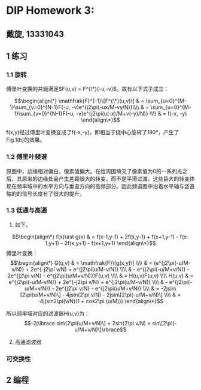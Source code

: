 # DIP Homework 3: 
## 戴旋, 13331043

## 1 练习

### 1.1 旋转

傅里叶变换的共轭满足$F(u,v) = F^{\*}(-u,-v)$。故有以下式子成立：

$$\begin{align\*}
  \mathfrak{F}^{-1}\[F^{\*}(u,v)\] & = \sum_{u=0}^{M-1}\sum_{v=0}^{N-1}F(-u, -v)e^{j2\pi(-ux/M-vy/N)}\\\\
  & = \sum_{u=0}^{M-1}\sum_{v=0}^{N-1}F(-u, -v)e^{j2\pi(u(-x)/M+v(-y)/N)} \\\\
  & = f(-x, -y)
\end{align\*}$$

f(x,y)经过傅里叶变换变成了f(-x,-y)，即相当于绕中心旋转了180°，产生了Fig.1(b)的效果。

### 1.2 傅里叶频谱

原图中，边缘相对偏白，像素值偏大。在给周围填充了像素值为0的一系列点之后，其原来的边缘处会产生差距很大的转变，而不是平滑过渡。这些巨大的转变体现在频率域中的水平方向与垂直方向的高频部分。因此频谱图中沿着水平轴与竖直轴的的信号长度有了很大的提升。

### 1.3 低通与高通

1. 如下。

$$\begin{align\*}
  f(x)\ast g(x) & = f(x-1,y-1) + 2f(x,y-1) + f(x+1,y-1) - f(x-1,y+1) - 2f(x,y+1) - f(x+1,y+1)
\end{align\*}$$
傅里叶变换：
$$\begin{align\*}
  G(u,v) & = \mathfrak{F}\[g(x,y)\] \\\\
  & = (e^{j2\pi(-u/M-v/N)} + 2e^{-j2\pi v/N} + e^{j2\pi(u/M-v/N)} \\\\ 
  & - e^{j2\pi(-u/M+v/N)} - 2e^{j2\pi v/N} - e^{j2\pi(u/M+v/N)})F(u,v) \\\\
  & = H(u,v)F(u,v) \\\\
  H(u,v) & = e^{j2\pi(-u/M-v/N)} + 2e^{-j2\pi v/N} + e^{j2\pi(u/M-v/N)} \\\\ 
  & - e^{j2\pi(-u/M+v/N)} - 2e^{j2\pi v/N} - e^{j2\pi(u/M+v/N)} \\\\
  & = -2jsin\[2\pi(u/M+v/N)\] - 4jsin(2\pi v/N) - 2jsin\[2\pi(-u/M+v/N)\] \\\\
  & = -4j(sin2\pi(v/N)(1 + cos2\pi (u/M)))
\end{align\*}$$

所以频率域对应的滤波器H(u,v)为：
$$-2j\lbrace sin\[2\pi(u/M+v/N)\] + 2sin(2\pi v/N) + sin\[2\pi(-u/M+v/N)\]\rbrace$$

2. 高通滤波器

### 可交换性

## 2 编程
